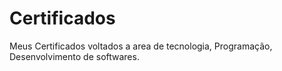 # Certificados
Meus Certificados voltados a area de tecnologia,
Programação,
Desenvolvimento de softwares.
